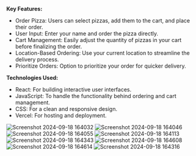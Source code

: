 **Key Features:**
- Order Pizza: Users can select pizzas, add them to the cart, and place their order.
- User Input: Enter your name and order the pizza directly.
- Cart Management: Easily adjust the quantity of pizzas in your cart before finalizing the order.
- Location-Based Ordering: Use your current location to streamline the delivery process.
- Prioritize Orders: Option to prioritize your order for quicker delivery.

**Technologies Used:**
- React: For building interactive user interfaces.
- JavaScript: To handle the functionality behind ordering and cart management.
- CSS: For a clean and responsive design.
- Vercel: For hosting and deployment.


![Screenshot 2024-09-18 164032](https://github.com/user-attachments/assets/622d935e-ae08-4ba2-96cc-af8d466ec644)
![Screenshot 2024-09-18 164046](https://github.com/user-attachments/assets/6ca20346-40f2-475f-8aea-dc871684f549)
![Screenshot 2024-09-18 164055](https://github.com/user-attachments/assets/60ecc8fb-af76-4a16-8466-9ddf77bade55)
![Screenshot 2024-09-18 164113](https://github.com/user-attachments/assets/482bc237-c7f7-40f8-bc8c-b4079d1f3d3d)
![Screenshot 2024-09-18 164343](https://github.com/user-attachments/assets/9d2310eb-1eb5-4078-9abe-e2736aa06b62)
![Screenshot 2024-09-18 164608](https://github.com/user-attachments/assets/6af4cc08-89d0-4c18-9f2a-8762aabc62b7)
![Screenshot 2024-09-18 164614](https://github.com/user-attachments/assets/e6fbbd9f-2dec-4ab2-bf35-295cbfe01a9d)
![Screenshot 2024-09-18 164316](https://github.com/user-attachments/assets/8f322d92-cb41-43bf-abb9-21ea55667939)


